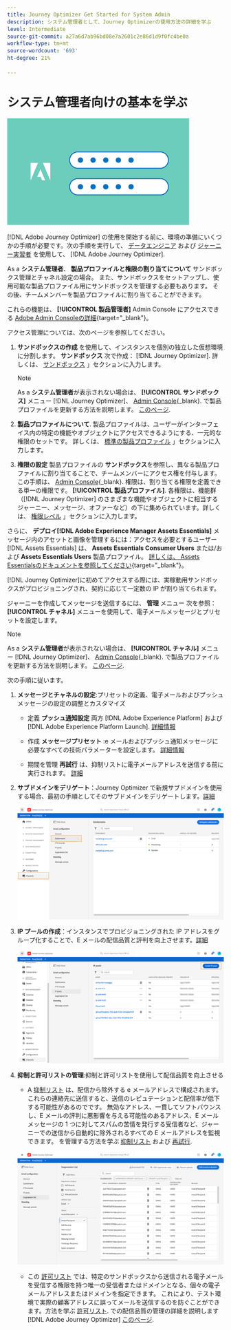 ```yaml
---
title: Journey Optimizer Get Started for System Admin
description: システム管理者として、Journey Optimizerの使用方法の詳細を学ぶ
level: Intermediate
source-git-commit: a27a6d7ab96bd08e7a2601c2e86d1d9f0fc4be0a
workflow-type: tm+mt
source-wordcount: '693'
ht-degree: 21%

---
```


# システム管理者向けの基本を学ぶ

![administrator](assets/do-not-localize/user-2.png)

[!DNL Adobe Journey Optimizer] の使用を開始する前に、環境の準備にいくつかの手順が必要です。次の手順を実行して、 [データエンジニア](data-engineer.md) および [ジャーニー実習者](marketer.md) を使用して、 [!DNL Adobe Journey Optimizer].


As a **システム管理者**、 **製品プロファイルと権限の割り当てについて** サンドボックス管理とチャネル設定の場合。 また、サンドボックスをセットアップし、使用可能な製品プロファイル用にサンドボックスを管理する必要もあります。
その後、チームメンバーを製品プロファイルに割り当てることができます。

これらの機能は、 **[!UICONTROL 製品管理者]** Admin Console にアクセスできる [Adobe Admin Consoleの詳細](https://helpx.adobe.com/jp/enterprise/admin-guide.html){target=&quot;_blank&quot;}。

アクセス管理については、次のページを参照してください。

1. **サンドボックスの作成** を使用して、インスタンスを個別の独立した仮想環境に分割します。 **サンドボックス** 次で作成： [!DNL Journey Optimizer]. 詳しくは、 [サンドボックス](../administration/sandboxes.md) 」セクションに入力します。

   >[!NOTE]
   >As a **システム管理者**&#x200B;が表示されない場合は、 **[!UICONTROL サンドボックス]** メニュー [!DNL Journey Optimizer]、 [Admin Console](https://adminconsole.adobe.com/){_blank}. で製品プロファイルを更新する方法を説明します。 [このページ](../administration/permissions.md#edit-product-profile).

1. **製品プロファイルについて**. 製品プロファイルは、ユーザーがインターフェイス内の特定の機能やオブジェクトにアクセスできるようにする、一元的な権限のセットです。 詳しくは、 [標準の製品プロファイル](../administration/ootb-product-profiles.md) 」セクションに入力します。

1. **権限の設定** 製品プロファイルの **サンドボックス**&#x200B;を参照し、異なる製品プロファイルに割り当てることで、チームメンバーにアクセス権を付与します。 この手順は、 [Admin Console](https://adminconsole.adobe.com/){_blank}. 権限は、割り当てる権限を定義できる単一の権限です。 **[!UICONTROL 製品プロファイル]**. 各権限は、機能群（[!DNL Journey Optimizer] のさまざまな機能やオブジェクトに相当するジャーニー、メッセージ、オファーなど）の下に集められています。詳しくは、 [権限レベル](../administration/high-low-permissions.md) 」セクションに入力します。


さらに、 **デプロイ[!DNL Adobe Experience Manager Assets Essentials]** メッセージ内のアセットと画像を管理するには：アクセスを必要とするユーザー [!DNL Assets Essentials] は、 **Assets Essentials Consumer Users** または/および **Assets Essentials Users** 製品プロファイル。 [詳しくは、 Assets Essentialsのドキュメントを参照してください](https://experienceleague.adobe.com/docs/experience-manager-assets-essentials/help/deploy-administer.html?lang=ja){target=&quot;_blank&quot;}。

[!DNL Journey Optimizer]に初めてアクセスする際には、実稼動用サンドボックスがプロビジョニングされ、契約に応じて一定数の IP が割り当てられます。

ジャーニーを作成してメッセージを送信するには、 **管理** メニュー 次を参照： **[!UICONTROL チャネル]** メニューを使用して、電子メールメッセージとプリセットを設定します。

>[!NOTE]
>As a **システム管理者**&#x200B;が表示されない場合は、 **[!UICONTROL チャネル]** メニュー [!DNL Journey Optimizer]、 [Admin Console](https://adminconsole.adobe.com/){_blank}. で製品プロファイルを更新する方法を説明します。 [このページ](../administration/permissions.md#edit-product-profile).

次の手順に従います。

1. **メッセージとチャネルの設定**:プリセットの定義、電子メールおよびプッシュメッセージの設定の調整とカスタマイズ

   * 定義 **プッシュ通知設定** 両方 [!DNL Adobe Experience Platform] および [!DNL Adobe Experience Platform Launch]. [詳細情報](../push-gs.md)

   * 作成 **メッセージプリセット** :e メールおよびプッシュ通知メッセージに必要なすべての技術パラメーターを設定します。 [詳細情報](../configuration/message-presets.md)

   * 期間を管理 **再試行** は、抑制リストに電子メールアドレスを送信する前に実行されます。 [詳細](../configuration/manage-suppression-list.md)

1. **サブドメインをデリゲート**：Journey Optimizer で新規サブドメインを使用する場合、最初の手順としてそのサブドメインをデリゲートします。[詳細](../configuration/about-subdomain-delegation.md)

   ![](../assets/subdomain.png)

1. **IP プールの作成**：インスタンスでプロビジョニングされた IP アドレスをグループ化することで、E メールの配信品質と評判を向上させます。[詳細](../configuration/ip-pools.md)

   ![](../assets/ip-pool.png)

1. **抑制と許可リストの管理**:抑制と許可リストを使用して配信品質を向上させる

   * A [抑制リスト](../suppression-list.md) は、配信から除外する e メールアドレスで構成されます。これらの連絡先に送信すると、送信のレピュテーションと配信率が低下する可能性があるのでです。 無効なアドレス、一貫してソフトバウンスし、E メールの評判に悪影響を与える可能性のあるアドレス、E メールメッセージの 1 つに対してスパムの苦情を発行する受信者など、ジャーニーでの送信から自動的に除外されるすべての E メールアドレスを監視できます。 を管理する方法を学ぶ [抑制リスト](../configuration/manage-suppression-list.md) および [再試行](../configuration/retries.md).

   ![](../assets/suppression-list-filtering-example.png)

   * この [許可リスト](../allow-list.md) では、特定のサンドボックスから送信される電子メールを受信する権限を持つ唯一の受信者またはドメインとなる、個々の電子メールアドレスまたはドメインを指定できます。 これにより、テスト環境で実際の顧客アドレスに誤ってメールを送信するのを防ぐことができます。方法を学ぶ [許可リスト](../allow-list.md).
   での配信品質の管理の詳細を説明します [!DNL Adobe Journey Optimizer] [このページ](../deliverability.md).

